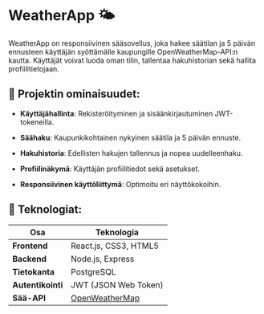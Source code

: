 # WeatherApp 🌤️

WeatherApp on responsiivinen sääsovellus, joka hakee säätilan ja 5 päivän ennusteen käyttäjän syöttämälle kaupungille OpenWeatherMap-API:n kautta. Käyttäjät voivat luoda oman tilin, tallentaa hakuhistorian sekä hallita profiilitietojaan.
## 📌 Projektin ominaisuudet:

- **Käyttäjähallinta**: Rekisteröityminen ja sisäänkirjautuminen JWT-tokeneilla.

- **Säähaku**: Kaupunkikohtainen nykyinen säätila ja 5 päivän ennuste.

- **Hakuhistoria**: Edellisten hakujen tallennus ja nopea uudelleenhaku.

- **Profiilinäkymä**: Käyttäjän profiilitiedot sekä asetukset.

- **Responsiivinen käyttöliittymä**: Optimoitu eri näyttökokoihin.

## 🚀 Teknologiat:
| Osa             | Teknologia                                   |
|-----------------|----------------------------------------------|
| **Frontend**    | React.js, CSS3, HTML5                        |
| **Backend**     | Node.js, Express                             |
| **Tietokanta**  | PostgreSQL                                   |
| **Autentikointi** | JWT (JSON Web Token)                       |
| **Sää-API**     | [OpenWeatherMap](https://openweathermap.org/api) |
